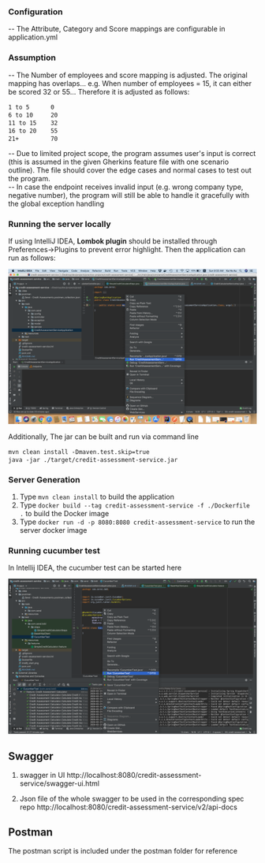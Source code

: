 ### Configuration

-- The Attribute, Category and Score mappings are configurable in application.yml

### Assumption

-- The Number of employees and score mapping is adjusted. The original mapping has overlaps... 
   e.g. When number of employees = 15, it can either be scored 32 or 55... Therefore it is adjusted as follows:

    1 to 5      0
    6 to 10     20
    11 to 15    32
    16 to 20    55
    21+         70

-- Due to limited project scope, the program assumes user's input is correct (this is assumed in the given Gherkins feature file with one scenario outline). The file should cover the edge cases and normal cases to test out the program.  
-- In case the endpoint receives invalid input (e.g. wrong company type, negative number), the program will still be able to handle it gracefully with the global exception handling

### Running the server locally

If using IntelliJ IDEA, **Lombok plugin** should be installed through Preferences->Plugins to prevent error highlight.
Then the application can run as follows:

![Image description](./intellij_start.png)


Additionally, The jar can be built and run via command line

    mvn clean install -Dmaven.test.skip=true
    java -jar ./target/credit-assessment-service.jar

### Server Generation

1. Type `mvn clean install` to build the application
2. Type `docker build --tag credit-assessment-service -f ./Dockerfile .` to build the Docker image
3. Type `docker run -d -p 8080:8080 credit-assessment-service` to run the server docker image

### Running cucumber test

In Intellij IDEA, the cucumber test can be started here

![Image description](./cucumber_test.png)


## Swagger

1. swagger in UI
http://localhost:8080/credit-assessment-service/swagger-ui.html

2. Json file of the whole swagger to be used in the corresponding spec repo
http://localhost:8080/credit-assessment-service/v2/api-docs


## Postman

The postman script is included under the postman folder for reference
